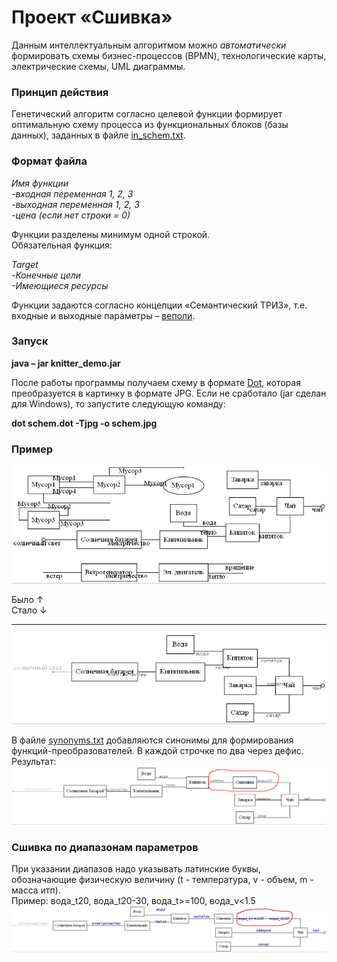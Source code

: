 # Проект «Сшивка»

Данным интеллектуальным алгоритмом можно *автоматически* формировать схемы бизнес-процессов (BPMN), технологические карты, электрические схемы, UML диаграммы.

### Принцип действия

Генетический алгоритм согласно целевой функции формирует оптимальную схему процесса из функциональных блоков (базы данных), заданных в файле [in_schem.txt](in_schem.txt "in_schem.txt").  

### Формат файла


*Имя функции<br />
-входная переменная 1, 2, 3<br />
-выходная переменная 1, 2, 3<br />
-цена (если нет строки = 0)*

Функции разделены минимум одной строкой.<br />
Обязательная функция:

*Target<br />
-Конечные цели<br />
-Имеющиеся ресурсы*

Функции задаются согласно концепции «Семантический ТРИЗ», т.е. входные и выходные параметры – [веполи](https://dic.academic.ru/dic.nsf/ruwiki/837716 "веполи").

### Запуск
**java – jar knitter_demo.jar**

После работы программы получаем схему в формате [Dot](https://graphviz.org/download/ "graphviz.org"), которая преобразуется в картинку в формате JPG. Если не сработало (jar сделан для Windows), то запустите следующую команду: 

**dot schem.dot -Tjpg -o schem.jpg**

### Пример
![](schem.jpg)<br />

Было  &uarr;<br />
Стало &darr;<br />

------------
![](schem_new.jpg)<br />

В файле [synonyms.txt](synonyms.txt "synonyms.txt") добавляются синонимы для формирования функций-преобразователей. В каждой строчке по два через дефис. 
Результат: 
![](schem_synonyms.jpg)

### Сшивка по диапазонам параметров 
При указании диапазов надо указывать латинские буквы, обозначающие физическую величину (t - температура, v - объем, m - масса итп).<br />
Пример: вода_t20, вода_t20-30, вода_t>=100, вода_v<1.5
![](schem_with_range.jpg)